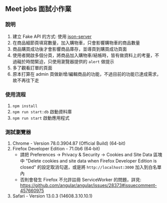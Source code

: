 ## Meet jobs 面試小作業

### 說明

1. 建立 Fake API 的方式: 使用 [json-server](https://github.com/typicode/json-server)
2. 在商品細節頁填寫數量，加入購物車，只會影響購物車的商品數量
3. 商品購買成功後才會影響商品庫存，並導頁到購買成功頁面
4. 使用者開啟多個分頁，將商品加入購物車/結帳時，皆有做資料上的考量，不過礙於時間緊迫，只使用瀏覽器提供的 `alert` 做提示
5. 多了觀看訂單的頁面
6. 原本打算在 admin 頁做新增/編輯商品的功能，不過目前的功能已達成需求，故不再往下走

### 使用流程

1. `npm install`
2. `npm run start:db` 啟動資料庫
3. `npm run start` 啟動應用程式

### 測試瀏覽器

1. Chrome - Version 78.0.3904.87 (Official Build) (64-bit)
2. Firefox Developer Edition - 71.0b6 (64-bit)
   - 請把 Preferences -> Privacy & Security -> Cookies and Site Data 區塊中 "Delete cookies and site data when Firefox Developer Edition is closed" 的設定取消勾選，或是將 `http://localhost:3000` 加入到白名單內
   - 否則會發生 Firefox 不允許註冊 ServiceWorker 的問題，詳見: https://github.com/angular/angular/issues/28373#issuecomment-457660975
3. Safari - Version 13.0.3 (14608.3.10.10.1)
